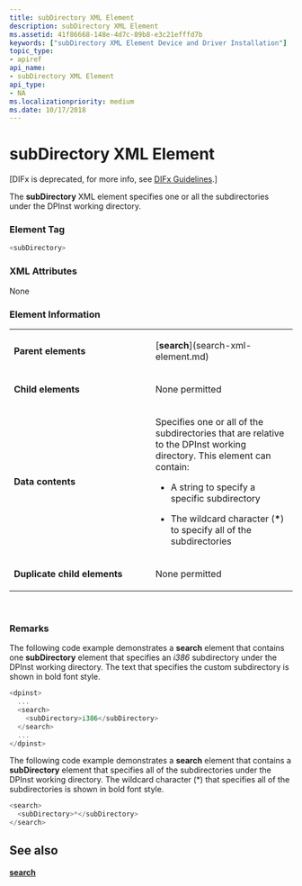 ```yaml
---
title: subDirectory XML Element
description: subDirectory XML Element
ms.assetid: 41f86668-148e-4d7c-89b8-e3c21efffd7b
keywords: ["subDirectory XML Element Device and Driver Installation"]
topic_type:
- apiref
api_name:
- subDirectory XML Element
api_type:
- NA
ms.localizationpriority: medium
ms.date: 10/17/2018
---
```


# subDirectory XML Element


\[DIFx is deprecated, for more info, see [DIFx Guidelines](https://msdn.microsoft.com/windows/hardware/drivers/install/difx-guidelines).\]

The **subDirectory** XML element specifies one or all the subdirectories under the DPInst working directory.

### Element Tag

```cpp
<subDirectory>
```

### XML Attributes

None

### Element Information

<table>
<colgroup>
<col width="50%" />
<col width="50%" />
</colgroup>
<tbody>
<tr class="odd">
<td align="left"><p><strong>Parent elements</strong></p></td>
<td align="left"><p>[<strong>search</strong>](search-xml-element.md)</p></td>
</tr>
<tr class="even">
<td align="left"><p><strong>Child elements</strong></p></td>
<td align="left"><p>None permitted</p></td>
</tr>
<tr class="odd">
<td align="left"><p><strong>Data contents</strong></p></td>
<td align="left"><p>Specifies one or all of the subdirectories that are relative to the DPInst working directory. This element can contain:</p>
<ul>
<li><p>A string to specify a specific subdirectory</p></li>
<li><p>The wildcard character (<strong>*</strong>) to specify all of the subdirectories</p></li>
</ul></td>
</tr>
<tr class="even">
<td align="left"><p><strong>Duplicate child elements</strong></p></td>
<td align="left"><p>None permitted</p></td>
</tr>
</tbody>
</table>

 

### <a href="" id="comments"></a>Remarks

The following code example demonstrates a **search** element that contains one **subDirectory** element that specifies an *i386* subdirectory under the DPInst working directory. The text that specifies the custom subdirectory is shown in bold font style.

```cpp
<dpinst>
  ...
  <search>
    <subDirectory>i386</subDirectory>
  </search>
  ...
</dpinst>
```

The following code example demonstrates a **search** element that contains a **subDirectory** element that specifies all of the subdirectories under the DPInst working directory. The wildcard character (\*) that specifies all of the subdirectories is shown in bold font style.

```cpp
<search>
  <subDirectory>*</subDirectory>
</search>
```

## See also


[**search**](search-xml-element.md)

 

 






